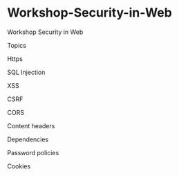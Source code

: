 # Workshop-Security-in-Web

Workshop Security in Web

Topics

Https

SQL Injection

XSS

CSRF

CORS

Content headers

Dependencies

Password policies

Cookies
